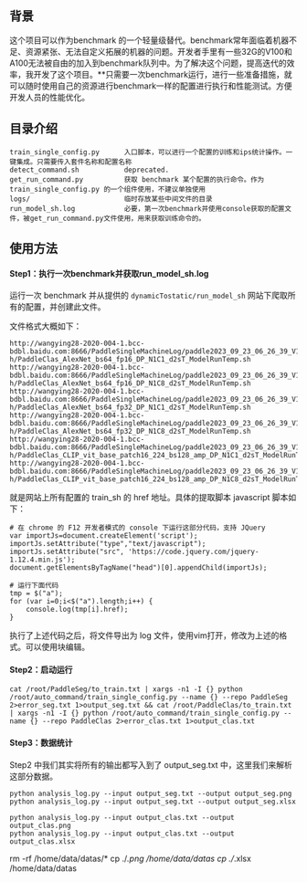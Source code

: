 ## 背景

这个项目可以作为benchmark 的一个轻量级替代。benchmark常年面临着机器不足、资源紧张、无法自定义拓展的机器的问题。开发者手里有一些32G的V100和A100无法被自由的加入到benchmark队列中。为了解决这个问题，提高迭代的效率，我开发了这个项目。**只需要一次benchmark运行，进行一些准备措施，就可以随时使用自己的资源进行benchmark一样的配置进行执行和性能测试。方便开发人员的性能优化。

## 目录介绍

```
train_single_config.py      入口脚本，可以进行一个配置的训练和ips统计操作。一键集成。只需要传入套件名称和配置名称
detect_command.sh           deprecated.
get_run_command.py          获取 benchmark 某个配置的执行命令。作为 train_single_config.py 的一个组件使用，不建议单独使用
logs/                       临时存放某些中间文件的目录
run_model_sh.log            必要，第一次benchmark并使用console获取的配置文件，被get_run_command.py文件使用，用来获取训练命令的。
```

## 使用方法

#### Step1：执行一次benchmark并获取run_model_sh.log

运行一次 benchmark 并从提供的 `dynamicTostatic/run_model_sh` 网站下爬取所有的配置，并创建此文件。

文件格式大概如下：
```
http://wangying28-2020-004-1.bcc-bdbl.baidu.com:8666/PaddleSingleMachineLog/paddle2023_09_23_06_26_39_V100_11.7_8.4.1_develop_3.10/dynamicTostatic/run_model_s
h/PaddleClas_AlexNet_bs64_fp16_DP_N1C1_d2sT_ModelRunTemp.sh
http://wangying28-2020-004-1.bcc-bdbl.baidu.com:8666/PaddleSingleMachineLog/paddle2023_09_23_06_26_39_V100_11.7_8.4.1_develop_3.10/dynamicTostatic/run_model_s
h/PaddleClas_AlexNet_bs64_fp16_DP_N1C8_d2sT_ModelRunTemp.sh
http://wangying28-2020-004-1.bcc-bdbl.baidu.com:8666/PaddleSingleMachineLog/paddle2023_09_23_06_26_39_V100_11.7_8.4.1_develop_3.10/dynamicTostatic/run_model_s
h/PaddleClas_AlexNet_bs64_fp32_DP_N1C1_d2sT_ModelRunTemp.sh
http://wangying28-2020-004-1.bcc-bdbl.baidu.com:8666/PaddleSingleMachineLog/paddle2023_09_23_06_26_39_V100_11.7_8.4.1_develop_3.10/dynamicTostatic/run_model_s
h/PaddleClas_AlexNet_bs64_fp32_DP_N1C8_d2sT_ModelRunTemp.sh
http://wangying28-2020-004-1.bcc-bdbl.baidu.com:8666/PaddleSingleMachineLog/paddle2023_09_23_06_26_39_V100_11.7_8.4.1_develop_3.10/dynamicTostatic/run_model_s
h/PaddleClas_CLIP_vit_base_patch16_224_bs128_amp_DP_N1C1_d2sT_ModelRunTemp.sh
http://wangying28-2020-004-1.bcc-bdbl.baidu.com:8666/PaddleSingleMachineLog/paddle2023_09_23_06_26_39_V100_11.7_8.4.1_develop_3.10/dynamicTostatic/run_model_s
h/PaddleClas_CLIP_vit_base_patch16_224_bs128_amp_DP_N1C8_d2sT_ModelRunTemp.sh
```

就是网站上所有配置的 train_sh 的 href 地址。具体的提取脚本 javascript 脚本如下：

```
# 在 chrome 的 F12 开发者模式的 console 下运行这部分代码，支持 JQuery
var importJs=document.createElement('script');
importJs.setAttribute("type","text/javascript");
importJs.setAttribute("src", 'https://code.jquery.com/jquery-1.12.4.min.js');
document.getElementsByTagName("head")[0].appendChild(importJs);

# 运行下面代码
tmp = $("a");
for (var i=0;i<$("a").length;i++) {
    console.log(tmp[i].href);
}

```

执行了上述代码之后，将文件导出为 log 文件，使用vim打开，修改为上述的格式。可以使用块编辑。

#### Step2：启动运行

```
cat /root/PaddleSeg/to_train.txt | xargs -n1 -I {} python /root/auto_command/train_single_config.py --name {} --repo PaddleSeg 2>error_seg.txt 1>output_seg.txt && cat /root/PaddleClas/to_train.txt | xargs -n1 -I {} python /root/auto_command/train_single_config.py --name {} --repo PaddleClas 2>error_clas.txt 1>output_clas.txt
```

#### Step3：数据统计

Step2 中我们其实将所有的输出都写入到了 output_seg.txt 中，这里我们来解析这部分数据。

```
python analysis_log.py --input output_seg.txt --output output_seg.png
python analysis_log.py --input output_seg.txt --output output_seg.xlsx

python analysis_log.py --input output_clas.txt --output output_clas.png
python analysis_log.py --input output_clas.txt --output output_clas.xlsx
```

rm -rf /home/data/datas/*
cp ./*.png /home/data/datas
cp ./*.xlsx /home/data/datas

